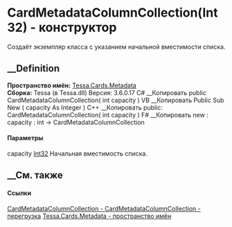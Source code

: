 # CardMetadataColumnCollection(Int32) - конструктор
Создаёт экземпляр класса с указанием начальной вместимости списка.
##  __Definition
 **Пространство имён:** [Tessa.Cards.Metadata](N_Tessa_Cards_Metadata.htm)  
 **Сборка:** Tessa (в Tessa.dll) Версия: 3.6.0.17
C# __Копировать
     public CardMetadataColumnCollection(
    	int capacity
    )
VB __Копировать
     Public Sub New ( 
    	capacity As Integer
    )
C++ __Копировать
     public:
    CardMetadataColumnCollection(
    	int capacity
    )
F# __Копировать
     new : 
            capacity : int -> CardMetadataColumnCollection
#### Параметры
capacity [Int32](https://learn.microsoft.com/dotnet/api/system.int32)
    Начальная вместимость списка.
##  __См. также
#### Ссылки
[CardMetadataColumnCollection -
](T_Tessa_Cards_Metadata_CardMetadataColumnCollection.htm)
[CardMetadataColumnCollection -
перегрузка](Overload_Tessa_Cards_Metadata_CardMetadataColumnCollection__ctor.htm)
[Tessa.Cards.Metadata - пространство имён](N_Tessa_Cards_Metadata.htm)
